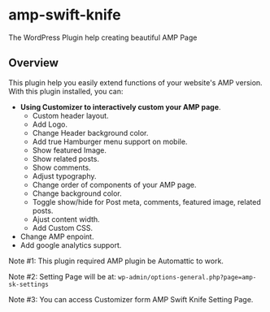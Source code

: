 # amp-swift-knife
The WordPress Plugin help creating beautiful AMP Page

## Overview

This plugin help you easily extend functions of your website's AMP version. With this plugin installed, you can:

- **Using Customizer to interactively custom your AMP page**.
  - Custom header layout.
  - Add Logo.
  - Change Header background color.
  - Add true Hamburger menu support on mobile.
  - Show featured Image.
  - Show related posts.
  - Show comments.
  - Adjust typography.
  - Change order of components of your AMP page.
  - Change background color.
  - Toggle show/hide for Post meta, comments, featured image, related posts.
  - Ajust content width.
  - Add Custom CSS.
- Change AMP enpoint.
- Add google analytics support.

Note #1: This plugin required AMP plugin be Automattic to work.

Note #2: Setting Page will be at: `wp-admin/options-general.php?page=amp-sk-settings`

Note #3: You can access Customizer form AMP Swift Knife Setting Page.
